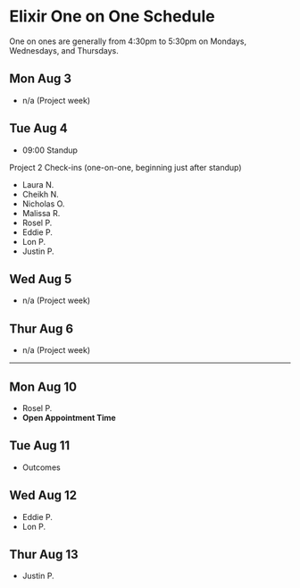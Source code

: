 # Elixir One on One Schedule

One on ones are generally from 4:30pm to 5:30pm on Mondays, Wednesdays, and Thursdays.

## Mon Aug 3

- n/a (Project week)

## Tue Aug 4

- 09:00 Standup

Project 2 Check-ins (one-on-one, beginning just after standup)
- Laura N.
- Cheikh N.
- Nicholas O.
- Malissa R.
- Rosel P.
- Eddie P.
- Lon P.
- Justin P.

## Wed Aug 5

- n/a (Project week)

## Thur Aug 6

- n/a (Project week)

---

## Mon Aug 10

- Rosel P.
- **Open Appointment Time**

## Tue Aug 11

- Outcomes

## Wed Aug 12

- Eddie P.
- Lon P.

## Thur Aug 13

- Justin P.
